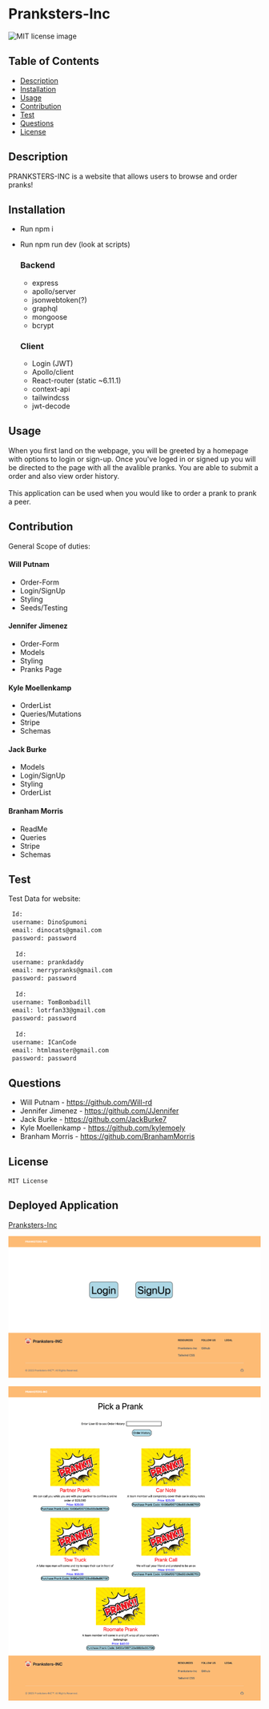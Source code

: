 # Pranksters-Inc
 
  ![MIT license image](https://img.shields.io/badge/License-MIT-9cf.svg)

  ## Table of Contents
  * [Description](#description)
  * [Installation](#installation)
  * [Usage](#usage)
  * [Contribution](#contribution)
  * [Test](#test)
  * [Questions](#questions)  
  * [License](#license)


  ## Description
  PRANKSTERS-INC is a website that allows users to browse and order pranks!

## Installation
- Run npm i
- Run npm run dev (look at scripts)

   ### Backend
   - express
   - apollo/server
   - jsonwebtoken(?)
   - graphql
   - mongoose
   - bcrypt

   ### Client
   - Login (JWT)
   - Apollo/client
   - React-router (static ~6.11.1)
   - context-api
   - tailwindcss
   - jwt-decode

## Usage
  When you first land on the webpage, you will be greeted by a homepage with options to login or sign-up. Once you've loged in or signed up you will be directed to the page with all the avalible pranks. You are able to submit a order and also view order history.
  <br>
  <br>
  This application can be used when you would like to order a prank to prank a peer.

 

## Contribution
  General Scope of duties:
#### Will Putnam
- Order-Form
- Login/SignUp
- Styling
- Seeds/Testing

#### Jennifer Jimenez
- Order-Form
- Models
- Styling
- Pranks Page

#### Kyle Moellenkamp
- OrderList
- Queries/Mutations
- Stripe
- Schemas

#### Jack Burke
- Models
- Login/SignUp
- Styling
- OrderList

#### Branham Morris
- ReadMe
- Queries
- Stripe
- Schemas

## Test
  Test Data for website:

     Id:
     username: DinoSpumoni
     email: dinocats@gmail.com
     password: password

      Id:
     username: prankdaddy
     email: merrypranks@gmail.com
     password: password

      Id:
     username: TomBombadill
     email: lotrfan33@gmail.com
     password: password

      Id:
     username: ICanCode
     email: htmlmaster@gmail.com
     password: password

## Questions
  * Will Putnam - https://github.com/Will-rd
  * Jennifer Jimenez - https://github.com/JJennifer
  * Jack Burke - https://github.com/JackBurke7 
  * Kyle Moellenkamp - https://github.com/kylemoely
  * Branham Morris - https://github.com/BranhamMorris
  

## License
  
    MIT License

## Deployed Application

  [Pranksters-Inc](https://boiling-beyond-75815.herokuapp.com/)

  ![Pranksters-Inc Webpage Screenshot](./client/src/components/Prankgrid/images/boiling-beyond-75815.herokuapp.com_.png)

  ![Pranksters-Inc Webpage Pranks Screenshot](./client/src/components/Prankgrid/images/boiling-beyond-75815.herokuapp.com_pranks.png)

















 